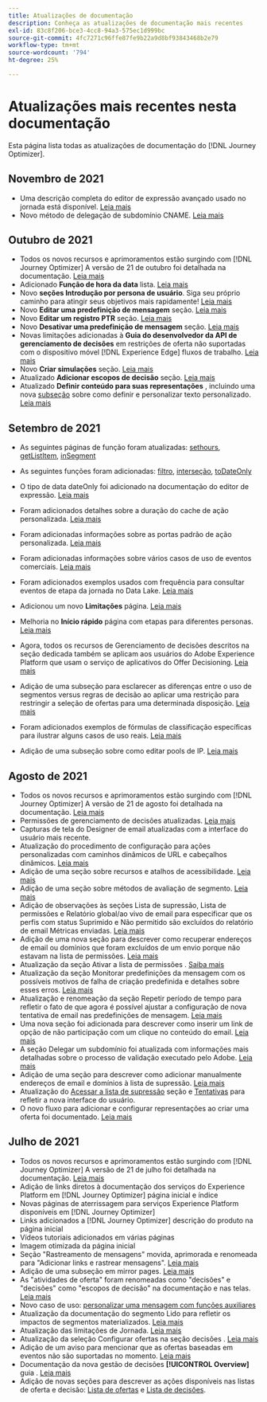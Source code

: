 ```yaml
---
title: Atualizações de documentação
description: Conheça as atualizações de documentação mais recentes
exl-id: 83c8f206-bce3-4cc8-94a3-575ec1d999bc
source-git-commit: 4fc7271c96ffe87fe9b22a9d8bf93843468b2e79
workflow-type: tm+mt
source-wordcount: '794'
ht-degree: 25%

---
```


# Atualizações mais recentes nesta documentação

Esta página lista todas as atualizações de documentação do [!DNL Journey Optimizer].


## Novembro de 2021

* Uma descrição completa do editor de expressão avançado usado no jornada está disponível. [Leia mais](building-journeys/expression/expressionadvanced.md)
* Novo método de delegação de subdomínio CNAME. [Leia mais](configuration/delegate-subdomain.md#cname-subdomain-delegation)

## Outubro de 2021

* Todos os novos recursos e aprimoramentos estão surgindo com [!DNL Journey Optimizer] A versão de 21 de outubro foi detalhada na documentação. [Leia mais](release-notes.md)
* Adicionado **Função de hora da data** lista. [Leia mais](personalization/functions/dates.md)
* Novo **seções Introdução por persona de usuário**. Siga seu próprio caminho para atingir seus objetivos mais rapidamente! [Leia mais](quick-start.md)
* Novo **Editar uma predefinição de mensagem** seção. [Leia mais](configuration/message-presets.md#edit-message-preset)
* Novo **Editar um registro PTR** seção. [Leia mais](configuration/ptr-records.md#edit-ptr-record)
* Novo **Desativar uma predefinição de mensagem** seção. [Leia mais](configuration/message-presets.md#edit-message-preset#deactivate-preset)
* Novas limitações adicionadas à **Guia do desenvolvedor da API de gerenciamento de decisões** em restrições de oferta não suportadas com o dispositivo móvel [!DNL Experience Edge] fluxos de trabalho. [Leia mais](offers/api-reference/offers-api/personalized-offers/create.md#limitations)
* Novo **Criar simulações** seção. [Leia mais](offers/offer-activities/simulation.md)
* Atualizado **Adicionar escopos de decisão** seção. [Leia mais](offers/offer-activities/create-offer-activities.md#add-decision-scopes)
* Atualizado **Definir conteúdo para suas representações** , incluindo uma nova [subseção](offers/offer-library/creating-personalized-offers.md#custom-text) sobre como definir e personalizar texto personalizado. [Leia mais](offers/offer-library/creating-personalized-offers.md#content)

## Setembro de 2021

* As seguintes páginas de função foram atualizadas: [sethours](building-journeys/functions/functionsethours.md), [getListItem](building-journeys/functions/functiongetlistitem.md), [inSegment](building-journeys/functions/functioninsegment.md)

* As seguintes funções foram adicionadas: [filtro](building-journeys/functions/functionfilter.md), [interseção](building-journeys/functions/functionintersect.md), [toDateOnly](building-journeys/functions/functiontodateonly.md)

* O tipo de data dateOnly foi adicionado na documentação do editor de expressão. [Leia mais](building-journeys/expression/data-types.md)

* Foram adicionados detalhes sobre a duração do cache de ação personalizada. [Leia mais](datasource/external-data-sources.md#section_wjp_nl5_nhb)

* Foram adicionadas informações sobre as portas padrão de ação personalizada. [Leia mais](action/about-custom-action-configuration.md#url-configuration)

* Foram adicionadas informações sobre vários casos de uso de eventos comerciais. [Leia mais](event/about-creating-business.md#multiple-business-events)

* Foram adicionados exemplos usados com frequência para consultar eventos de etapa da jornada no Data Lake. [Leia mais](reports/query-examples.md)

* Adicionou um novo **Limitações** página. [Leia mais](limitations.md)

* Melhoria no **Início rápido** página com etapas para diferentes personas. [Leia mais](quick-start.md)

* Agora, todos os recursos de Gerenciamento de decisões descritos na seção dedicada também se aplicam aos usuários do Adobe Experience Platform que usam o serviço de aplicativos do Offer Decisioning. [Leia mais](offers/get-started/starting-offer-decisioning.md)

* Adição de uma subseção para esclarecer as diferenças entre o uso de segmentos versus regras de decisão ao aplicar uma restrição para restringir a seleção de ofertas para uma determinada disposição. [Leia mais](offers/offer-activities/create-offer-activities.md#segments-vs-decision-rules)

* Foram adicionados exemplos de fórmulas de classificação específicas para ilustrar alguns casos de uso reais. [Leia mais](offers/offer-library/create-ranking-formulas.md#ranking-formula-examples)

* Adição de uma subseção sobre como editar pools de IP. [Leia mais](configuration/ip-pools.md#edit-ip-pool)

## Agosto de 2021

* Todos os novos recursos e aprimoramentos estão surgindo com [!DNL Journey Optimizer] A versão de 21 de agosto foi detalhada na documentação. [Leia mais](release-notes.md)
* Permissões de gerenciamento de decisões atualizadas. [Leia mais](administration/ootb-product-profiles.md)
* Capturas de tela do Designer de email atualizadas com a interface do usuário mais recente.
* Atualização do procedimento de configuração para ações personalizadas com caminhos dinâmicos de URL e cabeçalhos dinâmicos. [Leia mais](action/about-custom-action-configuration.md#url-configuration)
* Adição de uma seção sobre recursos e atalhos de acessibilidade. [Leia mais](user-interface.md#accessibility)
* Adição de uma seção sobre métodos de avaliação de segmento. [Leia mais](segment/about-segments.md#evaluation-method-in-journey-optimizer)
* Adição de observações às seções Lista de supressão, Lista de permissões e Relatório global/ao vivo de email para especificar que os perfis com status Suprimido e Não permitido são excluídos do relatório de email Métricas enviadas. [Leia mais](reports/email-global-report.md)
* Adição de uma nova seção para descrever como recuperar endereços de email ou domínios que foram excluídos de um envio porque não estavam na lista de permissões. [Leia mais](allow-list.md#reporting)
* Atualização da seção Ativar a lista de permissões . [Saiba mais](allow-list.md#enable-allow-list)
* Atualização da seção Monitorar predefinições da mensagem com os possíveis motivos de falha de criação predefinida e detalhes sobre esses erros. [Leia mais](configuration/message-presets.md#monitor-message-presets)
* Atualização e renomeação da seção Repetir período de tempo para refletir o fato de que agora é possível ajustar a configuração de nova tentativa de email nas predefinições de mensagem. [Leia mais](configuration/retries.md#retry-duration)
* Uma nova seção foi adicionada para descrever como inserir um link de opção de não participação com um clique no conteúdo do email. [Leia mais](message-tracking.md#one-click-opt-out-link)
* A seção Delegar um subdomínio foi atualizada com informações mais detalhadas sobre o processo de validação executado pelo Adobe. [Leia mais](configuration/delegate-subdomain.md#subdomain-validation)
* Adição de uma seção para descrever como adicionar manualmente endereços de email e domínios à lista de supressão. [Leia mais](configuration/manage-suppression-list.md#add-addresses-and-domains)
* Atualização do [Acessar a lista de supressão](configuration/manage-suppression-list.md#access-suppression-list) seção e [Tentativas](configuration/retries.md) para refletir a nova interface do usuário.
* O novo fluxo para adicionar e configurar representações ao criar uma oferta foi documentado. [Leia mais](offers/offer-library/creating-personalized-offers.md#representations)


## Julho de 2021

* Todos os novos recursos e aprimoramentos estão surgindo com [!DNL Journey Optimizer] A versão de 21 de julho foi detalhada na documentação. [Leia mais](release-notes.md)
* Adição de links diretos à documentação dos serviços do Experience Platform em [!DNL Journey Optimizer] página inicial e índice
* Novas páginas de aterrissagem para serviços Experience Platform disponíveis em [!DNL Journey Optimizer]
* Links adicionados a [!DNL Journey Optimizer] descrição do produto na página inicial
* Vídeos tutoriais adicionados em várias páginas
* Imagem otimizada da página inicial
* Seção &quot;Rastreamento de mensagens&quot; movida, aprimorada e renomeada para &quot;Adicionar links e rastrear mensagens&quot;. [Leia mais](message-tracking.md)
* Adição de uma subseção em mirror pages. [Leia mais](message-tracking.md#mirror-page)
* As &quot;atividades de oferta&quot; foram renomeadas como &quot;decisões&quot; e &quot;decisões&quot; como &quot;escopos de decisão&quot; na documentação e nas telas. [Leia mais](offers/get-started/starting-offer-decisioning.md)
* Novo caso de uso: [personalizar uma mensagem com funções auxiliares](personalization/personalization-use-case-helper-functions.md)
* Atualização da documentação do segmento Lido para refletir os impactos de segmentos materializados. [Leia mais](building-journeys/read-segment.md)
* Atualização das limitações de Jornada. [Leia mais](limitations.md)
* Atualização da seleção Configurar ofertas na seção decisões . [Leia mais](offers/offer-activities/configure-offer-selection.md)
* Adição de um aviso para mencionar que as ofertas baseadas em eventos não são suportadas no momento. [Leia mais](offers/offer-library/creating-personalized-offers.md#eligibility)
* Documentação da nova gestão de decisões **[!UICONTROL Overview]** guia . [Leia mais](offers/get-started/user-interface.md#overview)
* Adição de novas seções para descrever as ações disponíveis nas listas de oferta e decisão: [Lista de ofertas](offers/offer-library/creating-personalized-offers.md#offer-list) e [Lista de decisões](offers/offer-activities/create-offer-activities.md#decision-list).
